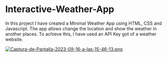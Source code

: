 # Interactive-Weather-App

In this project I have created a Minimal Weather App using HTML, CSS and Javascript. 
The app allows change the location and show the weather in another places. To achieve this, I have used an API Key got of a weather website.

[![Captura-de-Pantalla-2023-09-16-a-las-15-46-13.png](https://i.postimg.cc/FRzyNcRt/Captura-de-Pantalla-2023-09-16-a-las-15-46-13.png)](https://postimg.cc/PpGpMCYK)
